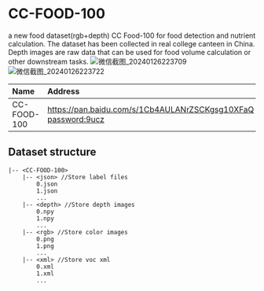 # CC-FOOD-100
a new food dataset(rgb+depth) CC Food-100 for food detection and nutrient calculation. The dataset has been collected in real college canteen in China. Depth images are raw data that can be used for food volume calculation or other downstream tasks.
![微信截图_20240126223709](https://github.com/zichengzichengzi/CC-FOOD-100/assets/43312794/281d479d-2be6-4ff9-a017-2d02b2e9b25e)
![微信截图_20240126223722](https://github.com/zichengzichengzi/CC-FOOD-100/assets/43312794/d52b8b55-fc70-4512-8050-7802e1241b9d)


|Name|Address|
|:---|:---|
|CC-FOOD-100|[https://pan.baidu.com/s/1Cb4AULANrZSCKgsg10XFaQ password:9ucz](https://pan.baidu.com/s/1o7ZDwkd4oUFui5UZMmIvPw?pwd=pfav)|

## Dataset structure

```
|-- <CC-FOOD-100>
    |-- <json> //Store label files
        0.json
        1.json
        ...
    |-- <depth> //Store depth images
        0.npy
        1.npy
        ...
    |-- <rgb> //Store color images
        0.png
        1.png
        ...
    |-- <xml> //Store voc xml
        0.xml
        1.xml
        ...
        
```
        

